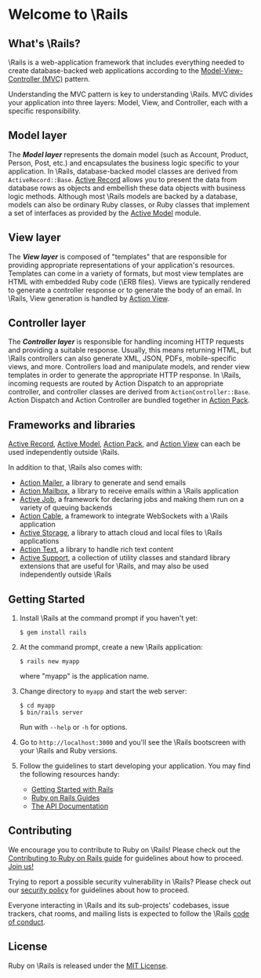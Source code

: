 # Welcome to \Rails

## What's \Rails?

\Rails is a web-application framework that includes everything needed to
create database-backed web applications according to the
[Model-View-Controller (MVC)](https://en.wikipedia.org/wiki/Model-view-controller)
pattern.

Understanding the MVC pattern is key to understanding \Rails. MVC divides your
application into three layers: Model, View, and Controller, each with a specific responsibility.

## Model layer

The _**Model layer**_ represents the domain model (such as Account, Product,
Person, Post, etc.) and encapsulates the business logic specific to
your application. In \Rails, database-backed model classes are derived from
`ActiveRecord::Base`. [Active Record](files/activerecord/README.rdoc) allows you to present the data from
database rows as objects and embellish these data objects with business logic
methods.
Although most \Rails models are backed by a database, models can also be ordinary
Ruby classes, or Ruby classes that implement a set of interfaces as provided by
the [Active Model](files/activemodel/README.rdoc) module.

## View layer

The _**View layer**_ is composed of "templates" that are responsible for providing
appropriate representations of your application's resources. Templates can
come in a variety of formats, but most view templates are HTML with embedded
Ruby code (\ERB files). Views are typically rendered to generate a controller response
or to generate the body of an email. In \Rails, View generation is handled by [Action View](files/actionview/README.rdoc).

## Controller layer

The _**Controller layer**_ is responsible for handling incoming HTTP requests and
providing a suitable response. Usually, this means returning HTML, but \Rails controllers
can also generate XML, JSON, PDFs, mobile-specific views, and more. Controllers load and
manipulate models, and render view templates in order to generate the appropriate HTTP response.
In \Rails, incoming requests are routed by Action Dispatch to an appropriate controller, and
controller classes are derived from `ActionController::Base`. Action Dispatch and Action Controller
are bundled together in [Action Pack](files/actionpack/README.rdoc).

## Frameworks and libraries

[Active Record](files/activerecord/README.rdoc), [Active Model](files/activemodel/README.rdoc), [Action Pack](files/actionpack/README.rdoc), and [Action View](files/actionview/README.rdoc) can each be used independently outside \Rails.

In addition to that, \Rails also comes with:

- [Action Mailer](files/actionmailer/README.rdoc), a library to generate and send emails
- [Action Mailbox](files/actionmailbox/README.md), a library to receive emails within a \Rails application
- [Active Job](files/activejob/README.md), a framework for declaring jobs and making them run on a variety of queuing backends
- [Action Cable](files/actioncable/README.md), a framework to integrate WebSockets with a \Rails application
- [Active Storage](files/activestorage/README.md), a library to attach cloud and local files to \Rails applications
- [Action Text](files/actiontext/README.md), a library to handle rich text content
- [Active Support](files/activesupport/README.rdoc), a collection of utility classes and standard library extensions that are useful for \Rails, and may also be used independently outside \Rails

## Getting Started

1.  Install \Rails at the command prompt if you haven't yet:

        $ gem install rails

2.  At the command prompt, create a new \Rails application:

        $ rails new myapp

    where "myapp" is the application name.

3.  Change directory to `myapp` and start the web server:

        $ cd myapp
        $ bin/rails server

    Run with `--help` or `-h` for options.

4.  Go to `http://localhost:3000` and you'll see the \Rails bootscreen with your
    \Rails and Ruby versions.

5.  Follow the guidelines to start developing your application. You may find the
    following resources handy:

    * [Getting Started with Rails](https://guides.rubyonrails.org/getting_started.html)
    * [Ruby on Rails Guides](https://guides.rubyonrails.org)
    * [The API Documentation](https://api.rubyonrails.org)

## Contributing

We encourage you to contribute to Ruby on \Rails! Please check out the
[Contributing to Ruby on Rails guide](https://edgeguides.rubyonrails.org/contributing_to_ruby_on_rails.html) for guidelines about how to proceed. [Join us!](https://contributors.rubyonrails.org)

Trying to report a possible security vulnerability in \Rails? Please
check out our [security policy](https://rubyonrails.org/security) for
guidelines about how to proceed.

Everyone interacting in \Rails and its sub-projects' codebases, issue trackers, chat rooms, and mailing lists is expected to follow the \Rails [code of conduct](https://rubyonrails.org/conduct).

## License

Ruby on \Rails is released under the [MIT License](https://opensource.org/licenses/MIT).
